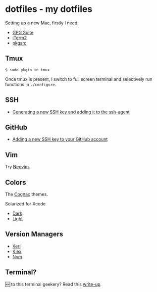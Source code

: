 # dotfiles - my dotfiles

Setting up a new Mac, firstly I need:

- [GPG Suite](https://gpgtools.org)
- [iTerm2](https://iterm2.com)
- [pkgsrc](https://pkgsrc.joyent.com/install-on-osx/)

## Tmux

```
$ sudo pkgin in tmux
```

Once tmux is present, I switch to full screen terminal and selectively run functions in `./configure`.

## SSH

- [Generating a new SSH key and adding it to the ssh-agent](https://help.github.com/en/articles/generating-a-new-ssh-key-and-adding-it-to-the-ssh-agent)

## GitHub

- [Adding a new SSH key to your GitHub account](https://help.github.com/en/articles/adding-a-new-ssh-key-to-your-github-account)

## Vim

Try [Neovim](https://neovim.io).

## Colors

The [Cognac](https://github.com/ArtSabintsev/Cognac) themes.

Solarized for Xcode

- [Dark](https://github.com/ArtSabintsev/Solarized-Dark-for-Xcode.git)
- [Light](https://github.com/nelsyeung/Solarized-Light-for-Xcode.git)

## Version Managers

- [Kerl](https://github.com/kerl/kerl)
- [Kiex](https://github.com/taylor/kiex)
- [Nvm](https://github.com/creationix/nvm)

## Terminal?

🆕 to this terminal geekery? Read this [write-up](https://lucasfcosta.com/2019/02/10/terminal-guide-2019.html).
